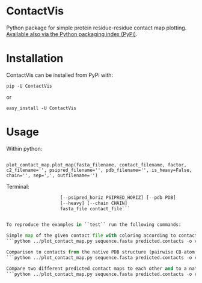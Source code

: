ContactVis
==========

Python package for simple protein residue-residue contact map plotting.
[Available also via the Python packaging index (PyPi)](https://pypi.python.org/pypi/ContactVis).


Installation
============

ContactVis can be installed from PyPi with:

``pip -U ContactVis``

or

``easy_install -U ContactVis``


Usage
=====

Within python:

```from contactvis import plot_contact_map

plot_contact_map.plot_map(fasta_filename, contact_filename, factor, c2_filename='', psipred_filename='', pdb_filename='', is_heavy=False, chain='', sep=',', outfilename='')
```

Terminal:

```plot_contact_map.py [-h] [-o OUTFILE] [-f FACTOR] [--c2 C2]
                    [--psipred_horiz PSIPRED_HORIZ] [--pdb PDB]
                    [--heavy] [--chain CHAIN]
                    fasta_file contact_file```


To reproduce the examples in ``test`` run the following commands:

Simple map of the given contact file with coloring according to contact probability:
```python ../plot_contact_map.py sequence.fasta predicted.contacts -o cm_simple```

Comparison to contacts from the native PDB structure (pairwise CB-atom distance with 8Å cutoff):
```python ../plot_contact_map.py sequence.fasta predicted.contacts -o cm_pdb.pdf --pdb native_structure.pdb```

Compare two different predicted contact maps to each other and to a native PDB structure and include secondary structure information along the diagonal (red: helix, blue: sheet):
```python ../plot_contact_map.py sequence.fasta predicted.contacts -o cm_compare_pdb.pdf --pdb native_structure.pdb --c2 predicted.contacts2 --psipred_horiz psipred.horiz```
